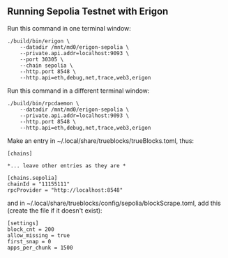 ## Running Sepolia Testnet with Erigon

Run this command in one terminal window:

```[bash]
./build/bin/erigon \
    --datadir /mnt/md0/erigon-sepolia \
    --private.api.addr=localhost:9093 \
    --port 30305 \
    --chain sepolia \
    --http.port 8548 \
    --http.api=eth,debug,net,trace,web3,erigon
```

Run this command in a different terminal window:

```
./build/bin/rpcdaemon \
    --datadir /mnt/md0/erigon-sepolia \
    --private.api.addr=localhost:9093 \
    --http.port 8548 \
    --http.api=eth,debug,net,trace,web3,erigon
```

Make an entry in ~/.local/share/trueblocks/trueBlocks.toml, thus:

```
[chains]

*... leave other entries as they are *

[chains.sepolia]
chainId = "11155111"
rpcProvider = "http://localhost:8548"
```

and in ~/.local/share/trueblocks/config/sepolia/blockScrape.toml, add this (create the file if it doesn't exist):

```
[settings]
block_cnt = 200
allow_missing = true
first_snap = 0
apps_per_chunk = 1500
```